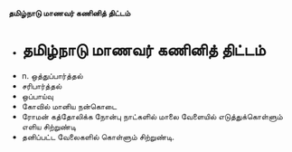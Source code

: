 **தமிழ்நாடு மாணவர் கணினித் திட்டம்**
- # தமிழ்நாடு மாணவர் கணினித் திட்டம்
- n. ஒத்துப்பார்த்தல்
- சரிபார்த்தல்
- ஒப்பாய்வு
- கோவில் மானிய நன்கொடை
- ரோமன் கத்தோலிக்க நோன்பு நாட்களில் மாலை வேளையில் எடுத்துக்கொள்ளும் எளிய சிற்றுண்டி
- தனிப்பட்ட வேலைகளில் கொள்ளும் சிற்றுண்டி.

